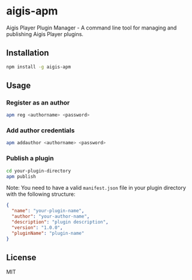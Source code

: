 # aigis-apm

Aigis Player Plugin Manager - A command line tool for managing and publishing Aigis Player plugins.

## Installation

```bash
npm install -g aigis-apm
```

## Usage

### Register as an author
```bash
apm reg <authorname> <password>
```

### Add author credentials
```bash
apm addauthor <authorname> <password>
```

### Publish a plugin
```bash
cd your-plugin-directory
apm publish
```

Note: You need to have a valid `manifest.json` file in your plugin directory with the following structure:
```json
{
  "name": "your-plugin-name",
  "author": "your-author-name",
  "description": "plugin description",
  "version": "1.0.0",
  "pluginName": "plugin-name"
}
```

## License

MIT 
